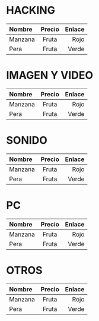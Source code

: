 
# HACKING

| Nombre  | Precio   | Enlace |
| :---    |  :----: |  ---: |
| Manzana | Fruta   | Rojo  |
| Pera    | Fruta   | Verde |

# IMAGEN Y VIDEO

| Nombre  | Precio   | Enlace |
| :---    |  :----: |  ---: |
| Manzana | Fruta   | Rojo  |
| Pera    | Fruta   | Verde |

# SONIDO

| Nombre  | Precio   | Enlace |
| :---    |  :----: |  ---: |
| Manzana | Fruta   | Rojo  |
| Pera    | Fruta   | Verde |

# PC

| Nombre  | Precio   | Enlace |
| :---    |  :----: |  ---: |
| Manzana | Fruta   | Rojo  |
| Pera    | Fruta   | Verde |

# OTROS

| Nombre  | Precio   | Enlace |
| :---    |  :----: |  ---: |
| Manzana | Fruta   | Rojo  |
| Pera    | Fruta   | Verde |
